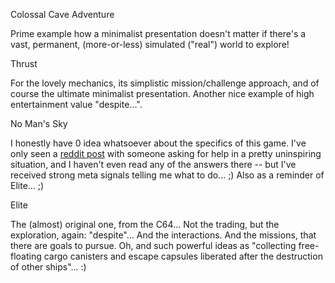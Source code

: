 Colossal Cave Adventure

  Prime example how a minimalist presentation doesn't matter if there's
  a vast, permanent, (more-or-less) simulated ("real") world to explore!

Thrust

  For the lovely mechanics, its simplistic mission/challenge approach,
  and of course the ultimate minimalist presentation. Another nice example
  of high entertainment value "despite...".

No Man's Sky

  I honestly have 0 idea whatsoever about the specifics of this game.
  I've only seen a [reddit post](https://www.reddit.com/r/NoMansSkyTheGame/comments/6umfoe/help_stranded_on_a_dead_planet/) with someone asking for help in a
  pretty uninspiring situation, and I haven't even read any of the answers
  there -- but I've received strong meta signals telling me what to do... ;)
  Also as a reminder of Elite... ;)

Elite

  The (almost) original one, from the C64... Not the trading, but the
  exploration, again: "despite"... And the interactions. And the missions,
  that there are goals to pursue.
  Oh, and such powerful ideas as "collecting free-floating cargo canisters
  and escape capsules liberated after the destruction of other ships"... :)
